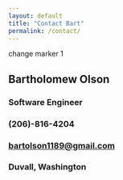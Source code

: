 ```yaml
---
layout: default
title: "Contact Bart"
permalink: /contact/
---
```


<p style="text-align:center;"> 

change marker 1  

## Bartholomew Olson  
### Software Engineer  
### (206)-816-4204  
### bartolson1189@gmail.com  
### Duvall, Washington  

</p>